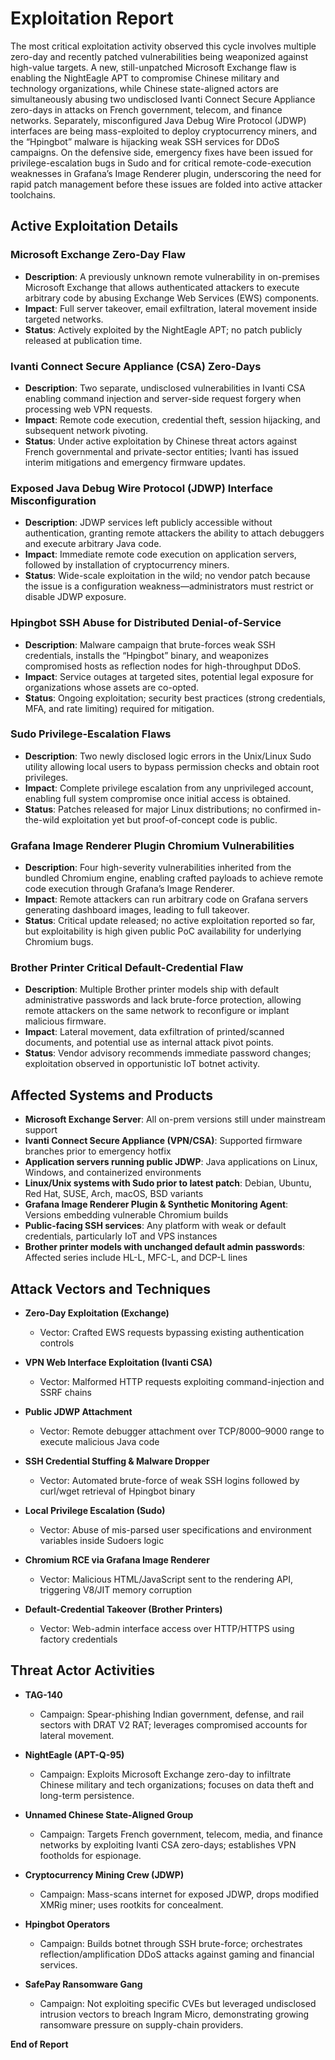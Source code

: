 # Exploitation Report

The most critical exploitation activity observed this cycle involves multiple zero-day and recently patched vulnerabilities being weaponized against high-value targets. A new, still-unpatched Microsoft Exchange flaw is enabling the NightEagle APT to compromise Chinese military and technology organizations, while Chinese state-aligned actors are simultaneously abusing two undisclosed Ivanti Connect Secure Appliance zero-days in attacks on French government, telecom, and finance networks. Separately, misconfigured Java Debug Wire Protocol (JDWP) interfaces are being mass-exploited to deploy cryptocurrency miners, and the “Hpingbot” malware is hijacking weak SSH services for DDoS campaigns. On the defensive side, emergency fixes have been issued for privilege-escalation bugs in Sudo and for critical remote-code-execution weaknesses in Grafana’s Image Renderer plugin, underscoring the need for rapid patch management before these issues are folded into active attacker toolchains.

## Active Exploitation Details

### Microsoft Exchange Zero-Day Flaw
- **Description**: A previously unknown remote vulnerability in on-premises Microsoft Exchange that allows authenticated attackers to execute arbitrary code by abusing Exchange Web Services (EWS) components.  
- **Impact**: Full server takeover, email exfiltration, lateral movement inside targeted networks.  
- **Status**: Actively exploited by the NightEagle APT; no patch publicly released at publication time.  

### Ivanti Connect Secure Appliance (CSA) Zero-Days
- **Description**: Two separate, undisclosed vulnerabilities in Ivanti CSA enabling command injection and server-side request forgery when processing web VPN requests.  
- **Impact**: Remote code execution, credential theft, session hijacking, and subsequent network pivoting.  
- **Status**: Under active exploitation by Chinese threat actors against French governmental and private-sector entities; Ivanti has issued interim mitigations and emergency firmware updates.  

### Exposed Java Debug Wire Protocol (JDWP) Interface Misconfiguration
- **Description**: JDWP services left publicly accessible without authentication, granting remote attackers the ability to attach debuggers and execute arbitrary Java code.  
- **Impact**: Immediate remote code execution on application servers, followed by installation of cryptocurrency miners.  
- **Status**: Wide-scale exploitation in the wild; no vendor patch because the issue is a configuration weakness—administrators must restrict or disable JDWP exposure.  

### Hpingbot SSH Abuse for Distributed Denial-of-Service
- **Description**: Malware campaign that brute-forces weak SSH credentials, installs the “Hpingbot” binary, and weaponizes compromised hosts as reflection nodes for high-throughput DDoS.  
- **Impact**: Service outages at targeted sites, potential legal exposure for organizations whose assets are co-opted.  
- **Status**: Ongoing exploitation; security best practices (strong credentials, MFA, and rate limiting) required for mitigation.  

### Sudo Privilege-Escalation Flaws
- **Description**: Two newly disclosed logic errors in the Unix/Linux Sudo utility allowing local users to bypass permission checks and obtain root privileges.  
- **Impact**: Complete privilege escalation from any unprivileged account, enabling full system compromise once initial access is obtained.  
- **Status**: Patches released for major Linux distributions; no confirmed in-the-wild exploitation yet but proof-of-concept code is public.  

### Grafana Image Renderer Plugin Chromium Vulnerabilities
- **Description**: Four high-severity vulnerabilities inherited from the bundled Chromium engine, enabling crafted payloads to achieve remote code execution through Grafana’s Image Renderer.  
- **Impact**: Remote attackers can run arbitrary code on Grafana servers generating dashboard images, leading to full takeover.  
- **Status**: Critical update released; no active exploitation reported so far, but exploitability is high given public PoC availability for underlying Chromium bugs.  

### Brother Printer Critical Default-Credential Flaw
- **Description**: Multiple Brother printer models ship with default administrative passwords and lack brute-force protection, allowing remote attackers on the same network to reconfigure or implant malicious firmware.  
- **Impact**: Lateral movement, data exfiltration of printed/scanned documents, and potential use as internal attack pivot points.  
- **Status**: Vendor advisory recommends immediate password changes; exploitation observed in opportunistic IoT botnet activity.  

## Affected Systems and Products

- **Microsoft Exchange Server**: All on-prem versions still under mainstream support  
- **Ivanti Connect Secure Appliance (VPN/CSA)**: Supported firmware branches prior to emergency hotfix  
- **Application servers running public JDWP**: Java applications on Linux, Windows, and containerized environments  
- **Linux/Unix systems with Sudo prior to latest patch**: Debian, Ubuntu, Red Hat, SUSE, Arch, macOS, BSD variants  
- **Grafana Image Renderer Plugin & Synthetic Monitoring Agent**: Versions embedding vulnerable Chromium builds  
- **Public-facing SSH services**: Any platform with weak or default credentials, particularly IoT and VPS instances  
- **Brother printer models with unchanged default admin passwords**: Affected series include HL-L, MFC-L, and DCP-L lines  

## Attack Vectors and Techniques

- **Zero-Day Exploitation (Exchange)**  
  - Vector: Crafted EWS requests bypassing existing authentication controls  

- **VPN Web Interface Exploitation (Ivanti CSA)**  
  - Vector: Malformed HTTP requests exploiting command-injection and SSRF chains  

- **Public JDWP Attachment**  
  - Vector: Remote debugger attachment over TCP/8000–9000 range to execute malicious Java code  

- **SSH Credential Stuffing & Malware Dropper**  
  - Vector: Automated brute-force of weak SSH logins followed by curl/wget retrieval of Hpingbot binary  

- **Local Privilege Escalation (Sudo)**  
  - Vector: Abuse of mis-parsed user specifications and environment variables inside Sudoers logic  

- **Chromium RCE via Grafana Image Renderer**  
  - Vector: Malicious HTML/JavaScript sent to the rendering API, triggering V8/JIT memory corruption  

- **Default-Credential Takeover (Brother Printers)**  
  - Vector: Web-admin interface access over HTTP/HTTPS using factory credentials  

## Threat Actor Activities

- **TAG-140**  
  - Campaign: Spear-phishing Indian government, defense, and rail sectors with DRAT V2 RAT; leverages compromised accounts for lateral movement.  

- **NightEagle (APT-Q-95)**  
  - Campaign: Exploits Microsoft Exchange zero-day to infiltrate Chinese military and tech organizations; focuses on data theft and long-term persistence.  

- **Unnamed Chinese State-Aligned Group**  
  - Campaign: Targets French government, telecom, media, and finance networks by exploiting Ivanti CSA zero-days; establishes VPN footholds for espionage.  

- **Cryptocurrency Mining Crew (JDWP)**  
  - Campaign: Mass-scans internet for exposed JDWP, drops modified XMRig miner; uses rootkits for concealment.  

- **Hpingbot Operators**  
  - Campaign: Builds botnet through SSH brute-force; orchestrates reflection/amplification DDoS attacks against gaming and financial services.  

- **SafePay Ransomware Gang**  
  - Campaign: Not exploiting specific CVEs but leveraged undisclosed intrusion vectors to breach Ingram Micro, demonstrating growing ransomware pressure on supply-chain providers.  

**End of Report**